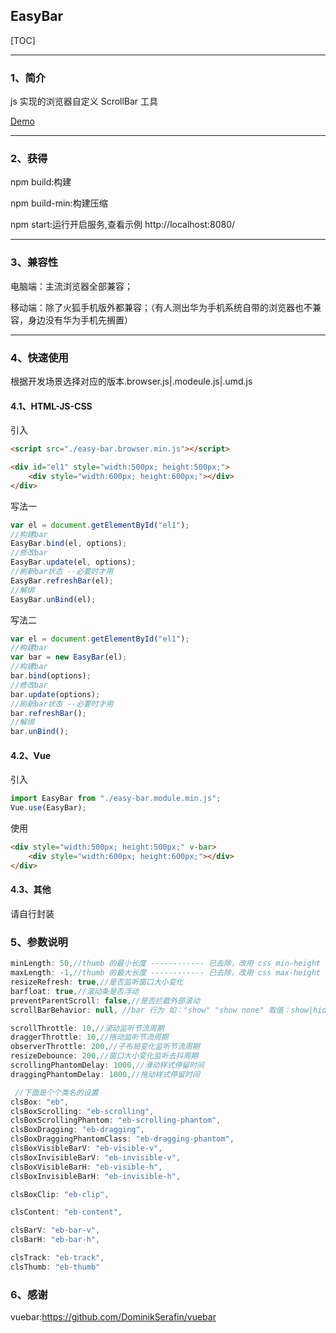 ## EasyBar

[TOC]

---

### 1、简介

js 实现的浏览器自定义 ScrollBar 工具

[Demo](https://y-bao.github.io/EasyBar/simple/)

---

### 2、获得

npm build:构建

npm build-min:构建压缩

npm start:运行开启服务,查看示例 http://localhost:8080/

---

### 3、兼容性

电脑端：主流浏览器全部兼容；

移动端：除了火狐手机版外都兼容；（有人测出华为手机系统自带的浏览器也不兼容，身边没有华为手机先搁置）

---

### 4、快速使用

根据开发场景选择对应的版本.browser.js|.modeule.js|.umd.js

#### 4.1、HTML-JS-CSS

引入

```html
<script src="./easy-bar.browser.min.js"></script>
```

```html
<div id="el1" style="width:500px; height:500px;">
    <div style="width:600px; height:600px;"></div>
</div>
```

写法一

```javascript
var el = document.getElementById("el1");
//构建bar
EasyBar.bind(el, options);
//修改bar
EasyBar.update(el, options);
//刷新bar状态 --必要时才用
EasyBar.refreshBar(el);
//解绑
EasyBar.unBind(el);
```

写法二

```javascript
var el = document.getElementById("el1");
//构建bar
var bar = new EasyBar(el);
//构建bar
bar.bind(options);
//修改bar
bar.update(options);
//刷新bar状态 --必要时才用
bar.refreshBar();
//解绑
bar.unBind();
```

#### 4.2、Vue

引入

```javascript
import EasyBar from "./easy-bar.module.min.js";
Vue.use(EasyBar);
```

使用

```html
<div style="width:500px; height:500px;" v-bar>
    <div style="width:600px; height:600px;"></div>
</div>
```

#### 4.3、其他

请自行封装

### 5、参数说明

```javascript
minLength: 50,//thumb 的最小长度 ------------ 已去除，改用 css min-height 或 min-width 实现
maxLength: -1,//thumb 的最大长度 ------------ 已去除，改用 css max-height 或 max-width 实现
resizeRefresh: true,//是否监听窗口大小变化
barfloat: true,//滚动条是否浮动
preventParentScroll: false,//是否拦截外部滚动
scrollBarBehavior: null, //bar 行为 如："show" "show none" 取值：show|hide|none

scrollThrottle: 10,//滚动监听节流周期
draggerThrottle: 10,//拖动监听节流周期
observerThrottle: 200,//子布局变化监听节流周期
resizeDebounce: 200,//窗口大小变化监听去抖周期
scrollingPhantomDelay: 1000,//滑动样式停留时间
draggingPhantomDelay: 1000,//拖动样式停留时间

 //下面是个个类名的设置
clsBox: "eb",
clsBoxScrolling: "eb-scrolling",
clsBoxScrollingPhantom: "eb-scrolling-phantom",
clsBoxDragging: "eb-dragging",
clsBoxDraggingPhantomClass: "eb-dragging-phantom",
clsBoxVisibleBarV: "eb-visible-v",
clsBoxInvisibleBarV: "eb-invisible-v",
clsBoxVisibleBarH: "eb-visible-h",
clsBoxInvisibleBarH: "eb-invisible-h",

clsBoxClip: "eb-clip",

clsContent: "eb-content",

clsBarV: "eb-bar-v",
clsBarH: "eb-bar-h",

clsTrack: "eb-track",
clsThumb: "eb-thumb"
```

### 6、感谢

vuebar:https://github.com/DominikSerafin/vuebar
